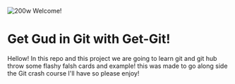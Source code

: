 ![200w](https://github.com/user-attachments/assets/75639435-81b5-42e3-81b4-81ebfbc4fcb4) Welcome!

# Get Gud in Git with Get-Git!

Hellow! In this repo and this project we are going to learn git and git hub throw some flashy falsh cards and example! this was made to go along side the Git crash course I'll have so please enjoy!
